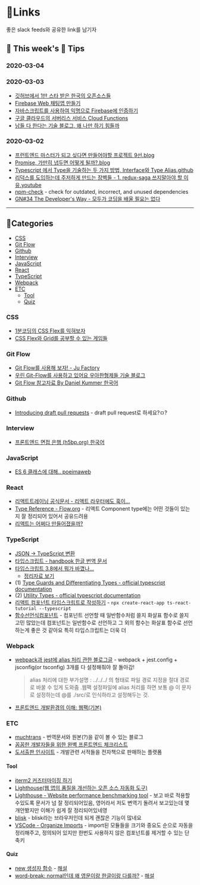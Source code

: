 # 🍯Links

좋은 slack feeds와 공유한 link를 남기자

## 🐝 This week's 🍯 Tips

### 2020-03-04

### 2020-03-03

- [깃허브에서 1만 스타 받은 한국의 오픈소스들](https://byline.network/2020/03/3-63/?fbclid=IwAR0KOb4BIA1Yhuy2Buefw4UWuUJaQBbEFeJasN6uILae57Bhs1FW5NN6-ak)
- [Firebase Web 채팅앱 만들기](https://cionman.tistory.com/62)
- [자바스크립트를 사용하여 익명으로 Firebase에 인증하기](https://firebase.google.com/docs/auth/web/anonymous-auth#convert-an-anonymous-account-to-a-permanent-account)
- [구글 클라우드의 서버리스 서비스 Cloud Functions](https://bcho.tistory.com/1168)
- [남들 다 한다는 기술 블로그, 왜 나만 하기 힘들까](https://wormwlrm.github.io/2020/02/23/Writing-for-developers.html)

### 2020-03-02

- [프런트엔드 마스터가 되고 싶다면 만들어야할 프로젝트 9선.blog](https://tagilog.tistory.com/582)
- [Promise, 가만히 냅두면 어떻게 될까?.blog](https://imch.dev/posts/what-happens-if-do-nothing-with-promise)
- [Typescript 에서 Type을 기술하는 두 가지 방법, Interface와 Type Alias.github](https://joonsungum.github.io/post/2019-02-25-typescript-interface-and-type-alias/)
- [리덕스를 도입하는데 주저하게 만드는 장벽들 - 1. redux-saga 쓰지말아야 할 이유.youtube](https://www.youtube.com/watch?v=1VNb_wmDiv8&feature=youtu.be&loop=0&fbclid=IwAR2TbKR1J8F8q-EB1sMYMdr9uCKUwTpclHZ2Yc320RNxX8ocltvKX8EqSQ8)
- [npm-check](https://www.npmjs.com/package/npm-check) - check for outdated, incorrect, and unused dependencies
- [GN#34 The Developer's Way - 모두가 코딩을 배울 필요는 없다](https://news.hada.io/weekly/202009)

---

## 🌲Categories

- [CSS](#CSS)
- [Git Flow](#Git-Flow)
- [Github](#Github)
- [Interview](#Interview)
- [JavaScript](#JavaScript)
- [React](#React)
- [TypeScript](#TypeScript)
- [Webpack](#Webpack)
- [ETC](#ETC)
  - [Tool](#Tool)
  - [Quiz](#Quiz)

### CSS

- [1분코딩의 CSS Flex를 익혀보자](https://studiomeal.com/archives/197)
- [CSS Flex와 Grid를 공부할 수 있는 게임들](https://studiomeal.com/archives/924)

### Git Flow

- [Git Flow를 사용해 보자! - Ju Factory](https://yujuwon.tistory.com/entry/GIT-FLOW-git-flow%EB%A5%BC-%EC%82%AC%EC%9A%A9%ED%95%B4-%EB%B3%B4%EC%9E%90)
- [우린 Git-Flow를 사용하고 있어요 우아한형제들 기술 블로그](https://woowabros.github.io/experience/2017/10/30/baemin-mobile-git-branch-strategy.html)
- [Git Flow 참고자료 By Daniel Kummer 한국어](https://danielkummer.github.io/git-flow-cheatsheet/index.ko_KR.html)

### Github

- [Introducing draft pull requests](https://github.blog/2019-02-14-introducing-draft-pull-requests/) - draft pull request로 하세요?ㅁ?

### Interview

- [프론트엔드 면접 은행 (h5bp.org) 한국어](https://h5bp.org/Front-end-Developer-Interview-Questions/translations/korean/)

### JavaScript

- [ES 6 클래스에 대해.. poeimaweb ](https://poiemaweb.com/es6-class)

### React

- [리액트트레이닝 공식문서 - 리액트 라우터에도 훅이...](https://reacttraining.com/react-router/web/api/Hooks/uselocation)
- [Type Reference - Flow.org](https://flow.org/en/docs/react/types/) - 리액트 Component type에는 어떤 것들이 있는지 잘 정리되어 있어서 공유드려용
- [리액트는 어쩌다 만들어졌을까?](https://react.vlpt.us/basic/01-concept.html)

### TypeScript

- [JSON -> TypeScript 변환](https://jvilk.com/MakeTypes/)
- [타입스크립트 - handbook 한글 번역 문서](https://typescript-kr.github.io/)
- [타입스크립트 3.8에서 뭐가 바꼈나...](https://devblogs.microsoft.com/typescript/announcing-typescript-3-8-rc/)
  - [정리자료 보기](assets/typescript3_8.md)
- (1) [Type Guards and Differentiating Types - official typescript documentation](https://www.typescriptlang.org/docs/handbook/advanced-types.html#type-guards-and-differentiating-types)
- (2) [Utility Types - official typescript documentation](https://www.typescriptlang.org/docs/handbook/utility-types.html)
- [리액트 컴포넌트 타입스크립트로 작성하기](https://velog.io/@velopert/create-typescript-react-component) - `npx create-react-app ts-react-tutorial --typescript`
- [함수선언식컴포넌트](https://velog.io/@velopert/create-typescript-react-component) - 컴포넌트 선언할 때 일반함수처럼 쓸지 화살표 함수로 쓸지 고민 많았는데 컴포넌트는 일반함수로 선언하고 그 외의 함수는 화살표 함수로 선언하는게 좋은 것 같아요 특히 타입스크립트는 더욱 더

### Webpack

- [webpack과 jest에 alias 처리 관한 블로그글](https://medium.com/@justintulk/solve-module-import-aliasing-for-webpack-jest-and-vscode-74007ce4adc9) - webpack + jest.config + jsconfig(or tsconfig) 3개를 다 설정해줘야 잘 돌아감!

  > alias 처리에 대한 부가설명
  > : ../../../ 의 형태로 파일 경로 지정을 절대 경로로 바꿀 수 있게 도와줌 .웹팩 설정파일에 alias 처리를 하면 보통 @ 이 문자로 설정하는데
  > @를 ./src/로 인식하라고 설정해두는 것.

- [프론트엔드 개발환경의 이해: 웹팩(기본)](https://jeonghwan-kim.github.io/series/2019/12/10/frontend-dev-env-webpack-basic.html)

### ETC

- [muchtrans](https://muchtrans.com/) - 번역문서와 원본(?)을 같이 볼 수 있는 블로그
- [꼼꼼한 개발자들을 위한 완벽 프론트엔드 체크리스트](https://github.com/kesuskim/Front-End-Checklist)
- [도서출판 인사이트](http://ebook.insightbook.co.kr/) - 개발관련 서적들을 전자책으로 판매하는 플랫폼

#### Tool

- [iterm2 커즈터마이징 하기](https://beomi.github.io/2017/07/07/Beautify-ZSH/)
- [Lighthouse(웹 앱의 품질을 개선하는 오픈 소스 자동화 도구)](https://developers.google.com/web/tools/lighthouse)
- [Lighthouse - Website performance benchmarking tool](https://web.dev/lighthouse-performance/) - 보고 바로 적용할수있도록 문서가 넘 잘 정리되어있음, 영어라서 저도 변역기 돌려서 보고있는데 몇개안봤지만 이해가 쉽게 잘 정리되어있네영
- [blisk](https://blisk.io/) - blisk라는 브라우저인데 되게 괜찮은 기능이 많네요
- [VSCode - Organize Imports](https://github.com/imhojang/til/blob/master/vscode/organize_imports.md) - import된 모듈들을 크기와 중요도 순으로 자동을 정리해주고, 정의되어 있지만 한번도 사용하지 않은 컴포넌트를 제거할 수 있는 단축키

#### Quiz

- [new 생성자 함수](quiz/return-from-constructors.md) - [해설](quiz/return-from-constructors-solution.md)
- [word-break: normal인데 왜 영문이랑 한글이랑 다를까?](quiz/word-break.png) - [해설](https://wit.nts-corp.com/2017/07/25/4675)

